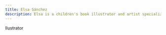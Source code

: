 ```yaml
---
title: Elsa Sánchez
description: Elsa is a children's book illustrator and artist specializing in character design.
---
```


Ilustrator